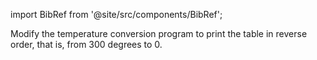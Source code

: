 import BibRef from '@site/src/components/BibRef';

Modify the temperature conversion program to print the table in
reverse order, that is, from 300 degrees to 0. <BibRef id='KR1988' pages='p. 14'></BibRef>